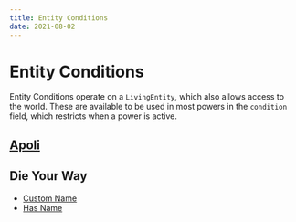 ```yaml
---
title: Entity Conditions
date: 2021-08-02
---
```

# Entity Conditions

Entity Conditions operate on a `LivingEntity`, which also allows access to the world. These are available to be used in most powers in the `condition` field, which restricts when a power is active.

## [Apoli](https://origins.readthedocs.io/en/latest/entity_conditions/)

## Die Your Way
* [Custom Name](custom_name)
* [Has Name](has_name)